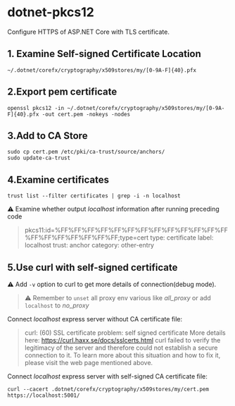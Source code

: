 # dotnet-pkcs12

Configure HTTPS of ASP.NET Core with TLS certificate.

## 1. Examine Self-signed Certificate Location

`~/.dotnet/corefx/cryptography/x509stores/my/[0-9A-F]{40}.pfx`

## 2.Export pem certificate

```
openssl pkcs12 -in ~/.dotnet/corefx/cryptography/x509stores/my/[0-9A-F]{40}.pfx -out cert.pem -nokeys -nodes
```

## 3.Add to CA Store

```
sudo cp cert.pem /etc/pki/ca-trust/source/anchors/
sudo update-ca-trust
```

## 4.Examine certificates

```
trust list --filter certificates | grep -i -n localhost
```

 :warning: Examine whether output *localhost* information after running preceding code

> pkcs11:id=%FF%FF%FF%FF%FF%FF%FF%FF%FF%FF%FF%FF%FF%FF%FF%FF%FF%FF%FF%FF;type=cert
    type: certificate
    label: localhost
    trust: anchor
    category: other-entry

## 5.Use curl with self-signed certificate

:warning: Add `-v` option to curl to get more details of connection(debug mode).

> :warning: Remember to `unset` all proxy env various like *all_proxy* or add `localhost` to *no_proxy*

Connect *localhost* express server without CA certificate file:

> curl: (60) SSL certificate problem: self signed certificate
More details here: https://curl.haxx.se/docs/sslcerts.html
curl failed to verify the legitimacy of the server and therefore could not
establish a secure connection to it. To learn more about this situation and
how to fix it, please visit the web page mentioned above.

Connect *localhost* express server with self-signed CA certificate file:

```
curl --cacert .dotnet/corefx/cryptography/x509stores/my/cert.pem https://localhost:5001/
```